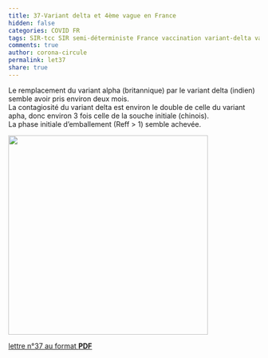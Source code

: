 ```yaml
---
title: 37-Variant delta et 4ème vague en France
hidden: false
categories: COVID FR
tags: SIR-tcc SIR semi-déterministe France vaccination variant-delta variant-indien variant-anglais variant-alpha âge données-hospitalières données-brutes
comments: true
author: corona-circule
permalink: let37
share: true
---
```


<link rel="stylesheet" href="../assets/css/style.css">

Le remplacement du variant alpha (britannique) par le variant delta (indien) semble avoir pris environ deux mois.<br/>
La contagiosité du variant delta est environ le double de celle du variant apha, donc environ 3 fois celle de la souche initiale (chinois).<br/>
La phase initiale d’emballement (Reff > 1) semble achevée.<br/>


<img src='/lettres/images/img-37.png' width='400px'/>

[lettre n°37 au format __PDF__](/lettres/resources/pdf/lettre-37.pdf)

